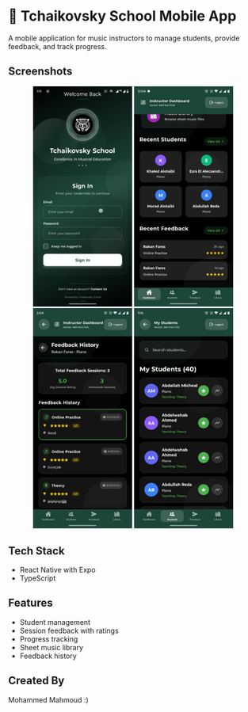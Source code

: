 # 🎵 Tchaikovsky School Mobile App

A mobile application for music instructors to manage students, provide feedback, and track progress.

## Screenshots

<div align="center">
  <img src="screenshots/Login.jpg" width="200" alt="Login"/>
  <img src="screenshots/dashboard.jpg" width="200" alt="Dashboard"/>
  <img src="screenshots/feedback.jpg" width="200" alt="Feedback"/>
  <img src="screenshots/students.jpg" width="200" alt="Students"/>
  
</div>

## Tech Stack

- React Native with Expo
- TypeScript



## Features

- Student management
- Session feedback with ratings
- Progress tracking
- Sheet music library
- Feedback history

## Created By

Mohammed Mahmoud :)
